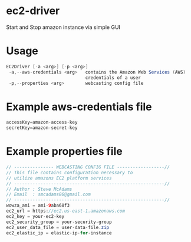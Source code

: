 ec2-driver
==========

Start and Stop amazon instance via simple GUI

Usage
==========
``` java
EC2Driver [-a <arg>] [-p <arg>]
 -a,--aws-credentials <arg>   contains the Amazon Web Services (AWS)
                              credentials of a user
 -p,--properties <arg>        webcasting config file
```

Example aws-credentials file
==========
``` java
accessKey=amazon-access-key
secretKey=amazon-secret-key
```

Example properties file
==========
``` java
// --------------- WEBCASTING CONFIG FILE ------------------//
// This file contains configuration necessary to 
// utilize amazons EC2 platform services
// ---------------------------------------------------------//
// Author : Steve McAdams
// Email  : smcadams86@gmail.com
// ---------------------------------------------------------//
wowza_ami = ami-9aba68f3
ec2_url = https://ec2.us-east-1.amazonaws.com
ec2_key = your-ec2-key
ec2_security_group = your-security-group
ec2_user_data_file = user-data-file.zip
ec2_elastic_ip = elastic-ip-for-instance
```
